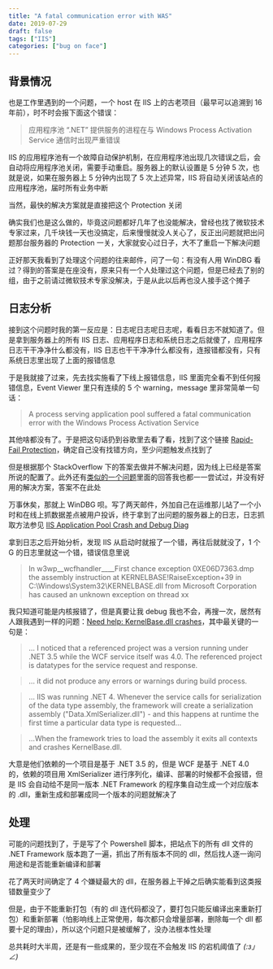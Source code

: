 ```yaml
---
title: "A fatal communication error with WAS"
date: 2019-07-29
draft: false
tags: ["IIS"]
categories: ["bug on face"]
---
```



## 背景情况

也是工作里遇到的一个问题，一个 host 在 IIS 上的古老项目（最早可以追溯到 16 年前），时不时会报下面这个错误：

> 应用程序池 “.NET” 提供服务的进程在与 Windows Process Activation Service 通信时出现严重错误

IIS 的应用程序池有一个故障自动保护机制，在应用程序池出现几次错误之后，会自动将应用程序池关闭，需要手动重启。服务器上的默认设置是 5 分钟 5 次，也就是说，如果在服务器上 5 分钟内出现了 5 次上述异常，IIS 将自动关闭该站点的应用程序池，届时所有业务中断

当然，最快的解决方案就是直接把这个 Protection 关闭

确实我们也是这么做的，毕竟这问题都好几年了也没能解决，曾经也找了微软技术专家过来，几千块钱一天也没搞定，后来慢慢就没人关心了，反正出问题就把出问题那台服务器的 Protection 一关，大家就安心过日子，大不了重启一下解决问题

正好那天我看到了处理这个问题的往来邮件，问了一句：有没有人用 WinDBG 看过？得到的答案是在座没有，原来只有一个人处理过这个问题，但是已经去了别的组，由于之前请过微软技术专家没解决，于是从此以后再也没人接手这个摊子

## 日志分析

接到这个问题时我的第一反应是：日志呢日志呢日志呢，看看日志不就知道了。但是拿到服务器上的所有 IIS 日志、应用程序日志和系统日志之后就傻了，应用程序日志干干净净什么都没有，IIS 日志也干干净净什么都没有，连报错都没有，只有系统日志里出现了上面的报错信息


于是我就接了过来，先去找实施看了下线上报错信息，IIS 里面完全看不到任何报错信息，Event Viewer 里只有连续的 5 个 warning，message 里非常简单一句话：

>  A process serving application pool  suffered a fatal communication error with the Windows Process Activation Service

其他啥都没有了。于是把这句话扔到谷歌里去看了看，找到了这个链接 [Rapid-Fail Protection](https://stackoverflow.com/questions/11010807/application-pool-defaultapppool-is-being-automatically-disabled-due-to-a-serie)，确定自己没有找错方向，至少问题触发点找到了

但是根据那个 StackOverflow 下的答案去做并不解决问题，因为线上已经是答案所说的配置了。此外还有[类似的一个问题](https://stackoverflow.com/questions/7204444/iis7-a-process-serving-application-pool-yyyyy-suffered-a-fatal-communication)里面的回答我也都一一尝试过，并没有好用的解决方案，答案不在此处

万事休矣，那就上 WinDBG 呗。写了两天邮件，外加自己在运维那儿站了一个小时和在线上抓数据差点被用户投诉，终于拿到了出问题的服务器上的日志，日志抓取方法参见 [IIS Application Pool Crash and Debug Diag](https://blogs.msdn.microsoft.com/parvez/2016/08/06/iis-application-pool-crash-and-debug-diag/)

拿到日志之后开始分析，发现 IIS 从启动时就报了一个错，再往后就就没了，1 个 G 的日志里就这一个错，错误信息里说

> In w3wp__wcfhandler____First chance exception 0XE06D7363.dmp the assembly instruction at KERNELBASE!RaiseException+39 in C:\Windows\System32\KERNELBASE.dll from Microsoft Corporation has caused an unknown exception on thread xx

我只知道可能是内核报错了，但是真要让我 debug 我也不会，再搜一次，居然有人跟我遇到一样的问题：[Need help: KernelBase.dll crashes](https://social.msdn.microsoft.com/Forums/vstudio/en-US/d02d1074-47c1-4df6-9264-03d306039b92/need-help-kernelbasedll-crashes?forum=wcf)，其中最关键的一句是：

> ... I noticed that a referenced project was a version running under .NET 3.5 while the WCF service itself was 4.0. The referenced project is datatypes for the service request and response. 

> ... it did not produce any errors or warnings during build process. 

> ... IIS was running .NET 4. Whenever the service calls for serialization of the data type assembly, the framework will create a serialization assembly ("Data.XmlSerializer.dll") - and this happens at runtime the first time a particular data type is requested...

>  ...When the framework tries to load the assembly it exits all contexts and crashes KernelBase.dll.

大意是他们依赖的一个项目是基于 .NET 3.5 的，但是 WCF 是基于 .NET 4.0 的，依赖的项目用 XmlSerializer 进行序列化，编译、部署的时候都不会报错，但是 IIS 会自动给不是同一版本 .NET Framework 的程序集自动生成一个对应版本的 .dll，重新生成和部署成同一个版本的问题就解决了

## 处理

可能的问题找到了，于是写了个 Powershell 脚本，把站点下的所有 dll 文件的 .NET Framework 版本跑了一遍，抓出了所有版本不同的 dll，然后找人逐一询问用途和是否能重新编译和部署

花了两天时间确定了 4 个嫌疑最大的 dll，在服务器上干掉之后确实能看到这类报错数量变少了

但是，由于不能重新打包（有的 dll 连代码都没了，要打包只能反编译出来重新打包）和重新部署（怕影响线上正常使用，每次都只会增量部署，删除每一个 dll 都要十足的理由），所以这个问题只是被缓解了，没办法根本性处理

总共耗时大半周，还是有一些成果的，至少现在不会触发 IIS 的宕机阈值了 _(:з」∠)_